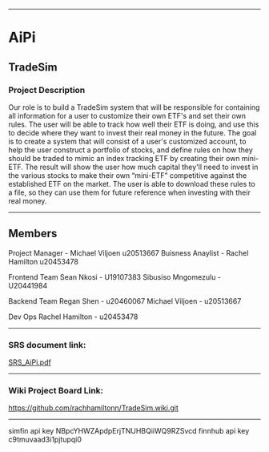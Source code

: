 

----------------------------------------------------

<h1> <b> AiPi </b> </h1>
<h2> <b> TradeSim </b> </h2>
<h3> <b> Project Description </b> </h3>
<p> Our role is to build a TradeSim system that will be responsible for containing all information for a user to customize their own ETF's and set their own rules. The user will be able to track how well their ETF is doing, and use this to decide where they want to invest their real money in the future. The goal is to create a system that will consist of a user's customized account, to help the user construct a portfolio of stocks, and define rules on how they should be traded to mimic an index tracking ETF by creating their own mini-ETF.
The result will show the user how much capital they'll need to invest in the various stocks to make their own “mini-ETF” competitive against the established ETF on the market.
The user is able to download these rules to a file, so they can use them for future reference when investing with their real money.  </p>

----------------------------------------------------

Members
-------
Project Manager - Michael Viljoen u20513667
Buisness Anaylist - Rachel Hamilton u20453478

Frontend Team
Sean Nkosi - U19107383
Sibusiso Mngomezulu - U20441984

Backend Team
Regan Shen - u20460067
Michael Viljoen - u20513667

Dev Ops
Rachel Hamilton - u20453478


-----------------------------------------------------

<h3> SRS document link: </h3>

[SRS_AiPi.pdf](https://github.com/COS301-SE-2022/TradeSim/files/8673717/SRS_AiPi.pdf)

-----------------------------------------------------

<h3> Wiki Project Board Link: </h3>

https://github.com/rachhamiltonn/TradeSim.wiki.git

-----------------------------------------------------

simfin api key NBpcYHWZApdpErjTNUHBQiiWQ9RZSvcd
finnhub api key c9tmuvaad3i1pjtupqi0
